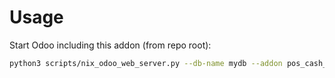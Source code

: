 # Usage

Start Odoo including this addon (from repo root):

```bash
python3 scripts/nix_odoo_web_server.py --db-name mydb --addon pos_cash_control_override
```
